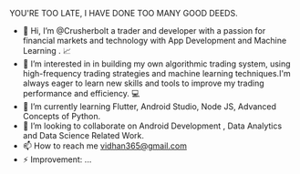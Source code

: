 YOU'RE TOO LATE, I HAVE DONE TOO MANY GOOD DEEDS.

- 👋 Hi, I’m @Crusherbolt a trader and developer with a passion for financial markets and technology with App Development and Machine Learning . 📈
- 👀 I’m interested in in building my own algorithmic trading system, using high-frequency trading strategies and machine learning techniques.I'm always eager to learn new skills and tools to improve my trading performance and efficiency. 💻
- 🌱 I’m currently learning Flutter, Android Studio, Node JS, Advanced Concepts of Python.
- 💞️ I’m looking to collaborate on Android Development , Data Analytics and Data Science Related Work.
- 📫 How to reach me vidhan365@gmail.com
- ⚡ Improvement: ...

<!---
Crusherbolt/Crusherbolt is a ✨ special ✨ repository because its `README.md` (this file) appears on your GitHub profile.
You can click the Preview link to take a look at your changes.
--->
